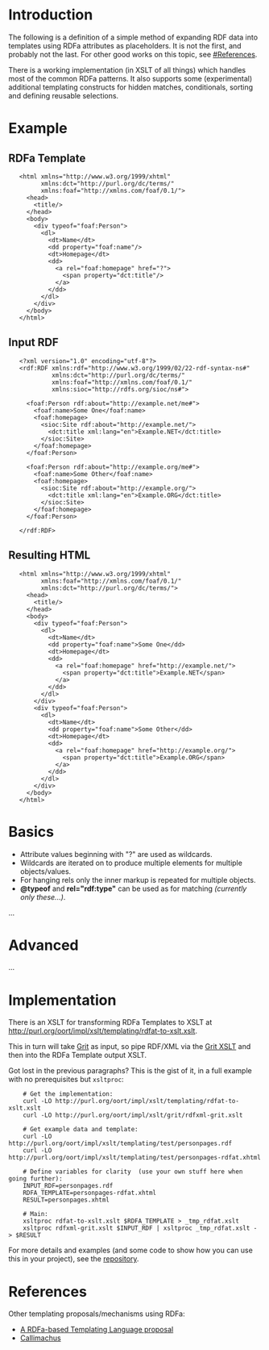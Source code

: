 

# Introduction #

The following is a definition of a simple method of expanding RDF data into templates using RDFa attributes as placeholders. It is not the first, and probably not the last. For other good works on this topic, see [#References](#References.md).

There is a working implementation (in XSLT of all things) which handles most of the common RDFa patterns. It also supports some (experimental) additional templating constructs for hidden matches, conditionals, sorting and defining reusable selections.

# Example #

## RDFa Template ##
```
   <html xmlns="http://www.w3.org/1999/xhtml"
         xmlns:dct="http://purl.org/dc/terms/"
         xmlns:foaf="http://xmlns.com/foaf/0.1/">
     <head>
       <title/>
     </head>
     <body>
       <div typeof="foaf:Person">
         <dl>
           <dt>Name</dt>
           <dd property="foaf:name"/>
           <dt>Homepage</dt>
           <dd>
             <a rel="foaf:homepage" href="?">
               <span property="dct:title"/>
             </a>
           </dd>
         </dl>
       </div>
     </body>
   </html>
```

## Input RDF ##
```
   <?xml version="1.0" encoding="utf-8"?>
   <rdf:RDF xmlns:rdf="http://www.w3.org/1999/02/22-rdf-syntax-ns#"
            xmlns:dct="http://purl.org/dc/terms/"
            xmlns:foaf="http://xmlns.com/foaf/0.1/"
            xmlns:sioc="http://rdfs.org/sioc/ns#">

     <foaf:Person rdf:about="http://example.net/me#">
       <foaf:name>Some One</foaf:name>
       <foaf:homepage>
         <sioc:Site rdf:about="http://example.net/">
           <dct:title xml:lang="en">Example.NET</dct:title>
         </sioc:Site>
       </foaf:homepage>
     </foaf:Person>

     <foaf:Person rdf:about="http://example.org/me#">
       <foaf:name>Some Other</foaf:name>
       <foaf:homepage>
         <sioc:Site rdf:about="http://example.org/">
           <dct:title xml:lang="en">Example.ORG</dct:title>
         </sioc:Site>
       </foaf:homepage>
     </foaf:Person>

   </rdf:RDF>
```

## Resulting HTML ##
```
   <html xmlns="http://www.w3.org/1999/xhtml"
         xmlns:foaf="http://xmlns.com/foaf/0.1/"
         xmlns:dct="http://purl.org/dc/terms/">
     <head>
       <title/>
     </head>
     <body>
       <div typeof="foaf:Person">
         <dl>
           <dt>Name</dt>
           <dd property="foaf:name">Some One</dd>
           <dt>Homepage</dt>
           <dd>
             <a rel="foaf:homepage" href="http://example.net/">
               <span property="dct:title">Example.NET</span>
             </a>
           </dd>
         </dl>
       </div>
       <div typeof="foaf:Person">
         <dl>
           <dt>Name</dt>
           <dd property="foaf:name">Some Other</dd>
           <dt>Homepage</dt>
           <dd>
             <a rel="foaf:homepage" href="http://example.org/">
               <span property="dct:title">Example.ORG</span>
             </a>
           </dd>
         </dl>
       </div>
     </body>
   </html>

```


# Basics #

  * Attribute values beginning with "?" are used as wildcards.
  * Wildcards are iterated on to produce multiple elements for multiple objects/values.
  * For hanging rels only the inner markup is repeated for multiple objects.
  * **@typeof** and **rel="rdf:type"** can be used as for matching _(currently only these...)_.

...

# Advanced #

...

# Implementation #

There is an XSLT for transforming RDFa Templates to XSLT at <http://purl.org/oort/impl/xslt/templating/rdfat-to-xslt.xslt>.

This in turn will take [Grit](Grit.md) as input, so pipe RDF/XML via the  [Grit XSLT](http://purl.org/oort/impl/xslt/grit/rdfxml-grit.xslt) and then into the RDFa Template output XSLT.

Got lost in the previous paragraphs? This is the gist of it, in a full example with no prerequisites but `xsltproc`:
```
    # Get the implementation:
    curl -LO http://purl.org/oort/impl/xslt/templating/rdfat-to-xslt.xslt
    curl -LO http://purl.org/oort/impl/xslt/grit/rdfxml-grit.xslt

    # Get example data and template:
    curl -LO http://purl.org/oort/impl/xslt/templating/test/personpages.rdf
    curl -LO http://purl.org/oort/impl/xslt/templating/test/personpages-rdfat.xhtml

    # Define variables for clarity  (use your own stuff here when going further):
    INPUT_RDF=personpages.rdf
    RDFA_TEMPLATE=personpages-rdfat.xhtml
    RESULT=personpages.xhtml

    # Main:
    xsltproc rdfat-to-xslt.xslt $RDFA_TEMPLATE > _tmp_rdfat.xslt
    xsltproc rdfxml-grit.xslt $INPUT_RDF | xsltproc _tmp_rdfat.xslt - > $RESULT
```

For more details and examples (and some code to show how you can use this in your project), see the [repository](http://code.google.com/p/oort/source/browse/#hg%2Fimpl%2Fxslt%2Ftemplating).

# References #

Other templating proposals/mechanisms using RDFa:

  * [A RDFa-based Templating Language proposal](http://www.kjetil.kjernsmo.net/software/rat/)
  * [Callimachus](http://code.google.com/p/callimachus/wiki/WebPatterns)